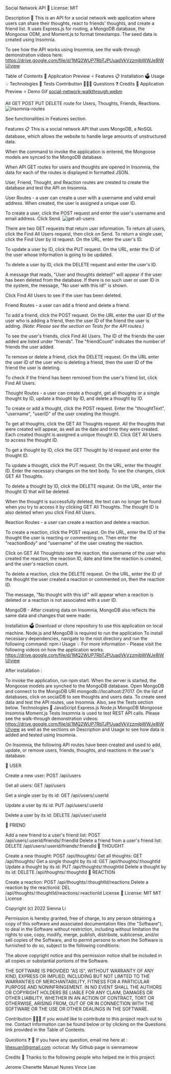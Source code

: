 Social Network API 💬
License: MIT

Description 📝
This is an API for a social network web application where users can share their thoughts, react to friends' thoughts, and create a friend list. It uses Express.js for routing, a MongoDB database, the Mongoose ODM, and Moment.js to format timestamps. The seed data is created using Insomnia.

To see how the API works using Insomnia, see the walk-through demonstration videos here: https://drive.google.com/file/d/1MQ2WUP7RbTJPUuadVkVzzmjbWWJe8IWU/view

Table of Contents 📖
Application Preview ⭐
Features 📋
Installation 🗳
Usage 💡
Technologies 🔧
Tests
Contribution 👩🏻‍💻
Questions ❓
Credits 🙌
Application Preview ⭐
Demo Gif 
[social-network-walkthrough.webm](https://user-images.githubusercontent.com/106774932/197874220-de639344-0a24-4997-a8f8-81da59a0b7b6.webm)

All GET POST PUT DELETE route for Users, Thoughts, Friends, Reactions. 
![insomnia-routes](https://user-images.githubusercontent.com/106774932/197875533-f18bc425-a737-47bf-a6b6-01b8b9003c05.png)


See functionalities in Features section.

Features 📋
This is a social network API that uses MongoDB, a NoSQL database, which allows the website to handle large amounts of unstructured data.

When the command to invoke the application is entered, the Mongoose models are synced to the MongoDB database.



When API GET routes for users and thoughts are opened in Insomnia, the data for each of the routes is displayed in formatted JSON.

User, Friend, Thought, and Reaction routes are created to create the database and test the API on Insomnia.

User Routes - a user can create a user with a username and valid email address. When created, the user is assigned a unique user ID.



To create a user, click the POST request and enter the user's username and email address. Click Send.
![get-all-users](https://user-images.githubusercontent.com/106774932/197878880-68367d66-1999-4181-a0c9-259671f99cd0.png)


There are two GET requests that return user information. To return all users, click the Find All Users request, then click on Send. To return a single user, click the Find User by Id request. On the URL, enter the user's ID.

To update a user by ID, click the PUT request. On the URL, enter the ID of the user whose information is going to be updated.

To delete a user by ID, click the DELETE request and enter the user's ID.

A message that reads, "User and thoughts deleted!" will appear if the user has been deleted from the database. If there is no such user or user ID in the system, the message, "No user with this id!" is shown.

Click Find All Users to see if the user has been deleted.

Friend Routes - a user can add a friend and delete a friend.


To add a friend, click the POST request. On the URL enter the user ID of the user who is adding a friend, then the user ID of the friend the user is adding. *(Note: Please see the section on Tests for the API routes.)*

To see the user's friends, click Find All Users. The ID of the friends the user added are listed under "friends". The "friendCount" indicates the number of friends the user added.

To remove or delete a friend, click the DELETE request. On the URL enter the user ID of the user who is deleting a friend, then the user ID of the friend the user is deleting.

To check if the friend has been removed from the user's friend list, click Find All Users.

Thought Routes - a user can create a thought, get all thoughts or a single thought by ID, update a thought by ID, and delete a thought by ID.


To create or add a thought, click the POST request. Enter the "thoughtText", "username", "userID" of the user creating the thought.

To get all thoughts, click the GET All Thoughts request. All the thoughts that were created will appear, as well as the date and time they were created. Each created thought is assigned a unique thought ID. Click GET All Users to access the thought ID.

To get a thought by ID, click the GET Thought by Id request and enter the thought ID.

To update a thought, click the PUT request. On the URL, enter the thought ID. Enter the necessary changes on the text body. To see the changes, click GET All Thoughts.

To delete a thought by ID, click the DELETE request. On the URL, enter the thought ID that will be deleted.

When the thought is successfully deleted, the text can no longer be found when you try to access it by clicking GET All Thoughts. The thought ID is also deleted when you click Find All Users.

Reaction Routes - a user can create a reaction and delete a reaction.


To create a reaction, click the POST request. On the URL, enter the ID of the thought the user is reacting or commenting on. Then enter the "reactionBody" and "username" of the user creating the reaction.

Click on GET All Thoughtsto see the reaction, the username of the user who created the reaction, the reaction ID, date and time the reaction is created, and the user's reaction count.

To delete a reaction, click the DELETE request. On the URL, enter the ID of the thought the user created a reaction or commented on, then the reaction ID.

The message, "No thought with this id!" will appear when a reaction is deleted or a reaction is not associated with a user ID.

MongoDB - After creating data on Insomnia, MongoDB also reflects the same data and changes that were made:

 

Installation 🗳
Download or clone repository to use this application on local machine.
Node.js and MongoDB is required to run the application
To install necessary dependencies, navigate to the root directory and run the following command: npm i
Usage 💡
For more information - Please visit the following videos on how the application works. https://drive.google.com/file/d/1MQ2WUP7RbTJPUuadVkVzzmjbWWJe8IWU/view

After installation :

To invoke the application, run npm start.
When the server is started, the Mongoose models are synched to the MongoDB database.
Open MongoDB and connect to the MongoDB URI mongodb://localhost:27017. On the list of databases, click on socialDB to see thoughts and users data.
To create seed data and test the API routes, use Insomnia. Also, see the Tests section below.
Technologies 🔧
JavaScript
Express.js
Node.js
MongoDB
Mongoose
Insomnia
Moment.js
Tests
Insomnia is used to test REST API calls. Please see the walk-through demonstration videos: https://drive.google.com/file/d/1MQ2WUP7RbTJPUuadVkVzzmjbWWJe8IWU/view as well as the sections on Description and Usage to see how data is added and tested using Insomnia.

On Insomnia, the following API routes have been created and used to add, update, or remove users, friends, thoughts, and reactions in the user's database.

📁 USER

Create a new user: POST /api/users

Get all users: GET /api/users

Get a single user by its id: GET /api/users/:userId

Update a user by its id: PUT /api/users/:userId

Delete a user by its id: DELETE /api/user/:userId

📁 FRIEND

Add a new friend to a user's friend list: POST /api/users/:userid/friends/:friendId
Delete a friend from a user's friend list: DELETE /api/users/:userid/friends/:friendId
📁 THOUGHT

Create a new thought: POST /api/thoughts/
Get all thoughts: GET /api/thoughts/
Get a single thought by its id: GET /api/thoughts/:thoughtId
Update a thought by its id: PUT /api/thoughts/:thoughtId
Delete a thought by its id: DELETE /api/thoughts/:thoughtId
📁 REACTION

Create a reaction: POST /api/thoughts/:thoughtId/reactions
Delete a reaction by the reactionId: DEL /api/thoughts/:thoughtId/reactions/:reactionId
License 📜
License: MIT MIT License

Copyright (c) 2022 Sienna Li

Permission is hereby granted, free of charge, to any person obtaining a copy of this software and associated documentation files (the "Software"), to deal in the Software without restriction, including without limitation the rights to use, copy, modify, merge, publish, distribute, sublicense, and/or sell copies of the Software, and to permit persons to whom the Software is furnished to do so, subject to the following conditions:

The above copyright notice and this permission notice shall be included in all copies or substantial portions of the Software.

THE SOFTWARE IS PROVIDED "AS IS", WITHOUT WARRANTY OF ANY KIND, EXPRESS OR IMPLIED, INCLUDING BUT NOT LIMITED TO THE WARRANTIES OF MERCHANTABILITY, FITNESS FOR A PARTICULAR PURPOSE AND NONINFRINGEMENT. IN NO EVENT SHALL THE AUTHORS OR COPYRIGHT HOLDERS BE LIABLE FOR ANY CLAIM, DAMAGES OR OTHER LIABILITY, WHETHER IN AN ACTION OF CONTRACT, TORT OR OTHERWISE, ARISING FROM, OUT OF OR IN CONNECTION WITH THE SOFTWARE OR THE USE OR OTHER DEALINGS IN THE SOFTWARE.

Contribution 👩🏻‍💻
If you would like to contribute to this project reach out to me. Contact Information can be found below or by clicking on the Questions link provided in the Table of Contents.

Questions ❓
📩 If you have any question, email me here at : lihexuan1@gmail.com
:octocat: My Github page is siennameow

Credits 🙌
Thanks to the following people who helped me in this project:

Jerome Chenette
Manuel Nunes
Vince Lee
